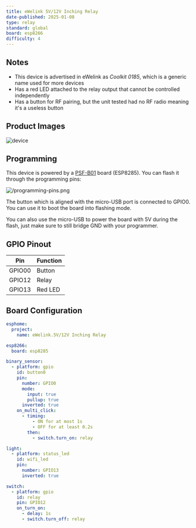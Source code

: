 ```yaml
---
title: eWelink 5V/12V Inching Relay
date-published: 2025-01-08
type: relay
standard: global
board: esp8266
difficulty: 4
---
```


## Notes

- This device is advertised in eWelink as _Coolkit 0185_, which is a generic name used for more devices
- Has a red LED attached to the relay output that cannot be controlled independently
- Has a button for RF pairing, but the unit tested had no RF radio meaning it's a useless button

## Product Images

![device](/device.png "Device")

## Programming

This device is powered by a [PSF-B01](https://templates.blakadder.com/PSF-B.html) board (ESP8285). You can flash it through the programming pins:

![/programming-pins.png](/programming-pins.png "Programming pins")

The button which is aligned with the micro-USB port is connected to GPIO0. You can use it to boot the board into flashing mode.

You can also use the micro-USB to power the board with 5V during the flash, just make sure to still bridge GND with your programmer.

## GPIO Pinout

| Pin    | Function |
| ------ | -------- |
| GPIO00 | Button   |
| GPIO12 | Relay    |
| GPIO13 | Red LED  |

## Board Configuration

```yaml
esphome:
  project:
    name: eWelink.5V/12V Inching Relay

esp8266:
  board: esp8285

binary_sensor:
  - platform: gpio
    id: button0
    pin:
      number: GPIO0
      mode:
        input: true
        pullup: true
      inverted: true
    on_multi_click:
      - timing:
          - ON for at most 1s
          - OFF for at least 0.2s
        then:
          - switch.turn_on: relay

light:
  - platform: status_led
    id: wifi_led
    pin:
      number: GPIO13
      inverted: true

switch:
  - platform: gpio
    id: relay
    pin: GPIO12
    on_turn_on:
      - delay: 1s
      - switch.turn_off: relay
```
